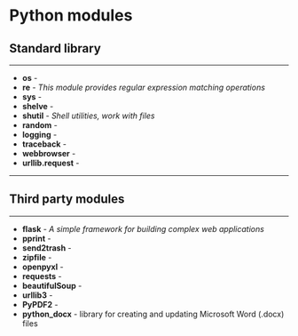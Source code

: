 # Python modules

## Standard library
___
- **os** - 
- **re** - *This module provides regular expression matching operations*
- **sys** - 
- **shelve** - 
- **shutil** - *Shell utilities, work with files*
- **random** - 
- **logging** - 
- **traceback** - 
- **webbrowser** - 
- **urllib.request** - 

___

## Third party modules
___
- **flask** - *A simple framework for building complex web applications*
- **pprint** - 
- **send2trash** - 
- **zipfile** - 
- **openpyxl** - 
- **requests** - 
- **beautifulSoup** - 
- **urllib3** - 
- **PyPDF2** - 
- **python_docx** - library for creating and updating Microsoft Word (.docx) files

<!-- requests, beautiful soup, selenium -->

